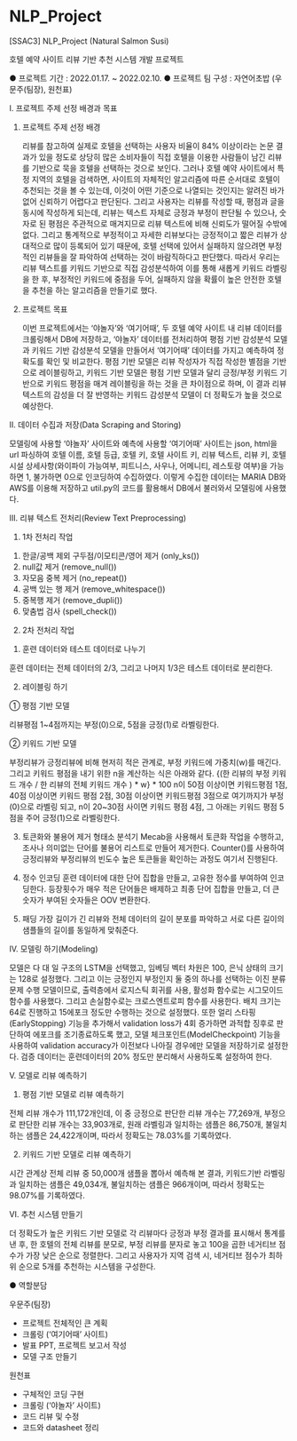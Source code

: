 # NLP_Project
[SSAC3] NLP_Project (Natural Salmon Susi)

호텔 예약 사이트 리뷰 기반 추천 시스템 개발 프로젝트

● 프로젝트 기간 : 2022.01.17. ~ 2022.02.10.
● 프로젝트 팀 구성 : 자연어초밥 (우문주(팀장), 원천표)


Ⅰ. 프로젝트 주제 선정 배경과 목표
 1. 프로젝트 주제 선정 배경
 
	리뷰를 참고하여 실제로 호텔을 선택하는 사용자 비율이 84% 이상이라는 논문 결과가 있을 정도로 상당히 많은 소비자들이 직접 호텔을 이용한 사람들이 남긴 리뷰를 기반으로 묵을 호텔을 선택하는 것으로 보인다. 그러나 호텔 예약 사이트에서 특정 지역의 호텔을 검색하면, 사이트의 자체적인 알고리즘에 따른 순서대로 호텔이 추천되는 것을 볼 수 있는데, 이것이 어떤 기준으로 나열되는 것인지는 알려진 바가 없어 신뢰하기 어렵다고 판단된다. 그리고 사용자는 리뷰를 작성할 때, 평점과 글을 동시에 작성하게 되는데, 리뷰는 텍스트 자체로 긍정과 부정이 판단될 수 있으나, 숫자로 된 평점은 주관적으로 매겨지므로 리뷰 텍스트에 비해 신뢰도가 떨어질 수밖에 없다. 그리고 통계적으로 부정적이고 자세한 리뷰보다는 긍정적이고 짧은 리뷰가 상대적으로 많이 등록되어 있기 때문에, 호텔 선택에 있어서 실패하지 않으려면 부정적인 리뷰들을 잘 파악하여 선택하는 것이 바람직하다고 판단했다. 
	따라서 우리는 리뷰 텍스트를 키워드 기반으로 직접 감성분석하여 이를 통해 새롭게 키워드 라벨링을 한 후, 부정적인 키워드에 중점을 두어, 실패하지 않을 확률이 높은 안전한 호텔을 추천을 하는 알고리즘을 만들기로 했다.
  
 2. 프로젝트 목표
 
	이번 프로젝트에서는 ‘야놀자’와 ‘여기어때’, 두 호텔 예약 사이트 내 리뷰 데이터를 크롤링해서 DB에 저장하고, ‘야놀자’ 데이터를 전처리하여 평점 기반 감성분석 모델과 키워드 기반 감성분석 모델을 만들어서 ‘여기어때’ 데이터를 가지고 예측하여 정확도를 확인 및 비교한다. 평점 기반 모델은 리뷰 작성자가 직접 작성한 별점을 기반으로 레이블링하고, 키워드 기반 모델은 평점 기반 모델과 달리 긍정/부정 키워드 기반으로 키워드 평점을 매겨 레이블링을 하는 것을 큰 차이점으로 하며, 이 결과 리뷰 텍스트의 감성을 더 잘 반영하는 키워드 감성분석 모델이 더 정확도가 높을 것으로 예상한다.

Ⅱ. 데이터 수집과 저장(Data Scraping and Storing)

모델링에 사용할 ‘야놀자’ 사이트와 예측에 사용할 ‘여기어때’ 사이트는 json, html을 url 파싱하여 호텔 이름, 호텔 등급, 호텔 키, 호텔 사이트 키, 리뷰 텍스트, 리뷰 키, 호텔 시설 상세사항(와이파이 가능여부, 피트니스, 사우나, 어메니티, 레스토랑 여부)을 가능하면 1, 불가하면 0으로 인코딩하여 수집하였다. 이렇게 수집한 데이터는 MARIA DB와 AWS를 이용해 저장하고 util.py의 코드를 활용해서 DB에서 불러와서 모델링에 사용했다. 

Ⅲ. 리뷰 텍스트 전처리(Review Text Preprocessing)
 1. 1차 전처리 작업
 
  1) 한글/공백 제외 구두점/이모티콘/영어 제거 (only_ks())
  2) null값 제거 (remove_null())
  3) 자모음 중복 제거 (no_repeat())
  4) 공백 있는 행 제거 (remove_whitespace())
  5) 중복행 제거 (remove_dupli())
  6) 맞춤법 검사 (spell_check())

 2. 2차 전처리 작업
 
  1) 훈련 데이터와 테스트 데이터로 나누기
 
훈련 데이터는 전체 데이터의 2/3, 그리고 나머지 1/3은 테스트 데이터로 분리한다. 


  2) 레이블링 하기
 
   ① 평점 기반 모델
   
리뷰평점 1~4점까지는 부정(0)으로, 5점을 긍정(1)로 라벨링한다.

   ② 키워드 기반 모델
  
부정리뷰가 긍정리뷰에 비해 현저히 적은 관계로, 부정 키워드에 가중치(w)를 매긴다. 그리고 키워드 평점을 내기 위한 n을 계산하는 식은 아래와 같다.
	{(한 리뷰의 부정 키워드 개수 / 한 리뷰의 전체 키워드 개수 ) * w} * 100
n이 50점 이상이면 키워드평점 1점, 40점 이상이면 키워드 평점 2점, 30점 이상이면 키워드평점 3점으로 여기까지가 부정(0)으로 라벨링 되고, n이 20~30점 사이면 키워드 평점 4점, 그 아래는 키워드 평점 5점을 주어 긍정(1)으로 라벨링한다. 


  3) 토큰화와 불용어 제거
	형태소 분석기 Mecab을 사용해서 토큰화 작업을 수행하고, 조사나 의미없는 단어를 불용어 리스트로 만들어 제거한다. Counter()를 사용하여 긍정리뷰와 부정리뷰의 빈도수 높은 토큰들을 확인하는 과정도 여기서 진행된다.
	

  4) 정수 인코딩
	훈련 데이터에 대한 단어 집합을 만들고, 고유한 정수를 부여하여 인코딩한다. 등장횟수가 매우 적은 단어들은 배제하고 최종 단어 집합을 만들고, 더 큰 숫자가 부여된 숫자들은 OOV 변환한다.
	

  5) 패딩
	가장 길이가 긴 리뷰와 전체 데이터의 길이 분포를 파악하고 서로 다른 길이의 샘플들의 길이를 동일하게 맞춰준다.
	

Ⅳ. 모델링 하기(Modeling)

모델은 다 대 일 구조의 LSTM을 선택했고, 임베딩 벡터 차원은 100, 은닉 상태의 크기는 128로 설정했다. 그리고 이는 긍정인지 부정인지 둘 중의 하나를 선택하는 이진 분류 문제 수행 모델이므로, 출력층에서 로지스틱 회귀를 사용, 활성화 함수로는 시그모이드 함수를 사용했다. 그리고 손실함수로는 크로스엔트로피 함수를 사용한다. 배치 크기는 64로 진행하고 15에포크 정도만 수행하는 것으로 설정했다.
	또한 얼리 스타핑(EarlyStopping) 기능을 추가해서 validation loss가 4회 증가하면 과적합 징후로 판단하여 에포크를 조기종료하도록 했고, 모델 체크포인트(ModelCheckpoint) 기능을 사용하여 validation accuracy가 이전보다 나아질 경우에만 모델을 저장하기로 설정한다. 검증 데이터는 훈련데이터의 20% 정도만 분리해서 사용하도록 설정하여 한다.

 Ⅴ. 모델로 리뷰 예측하기
 
  1) 평점 기반 모델로 리뷰 예측하기
  
전체 리뷰 개수가 111,172개인데, 이 중 긍정으로 판단한 리뷰 개수는 77,269개, 부정으로 판단한 리뷰 개수는 33,903개로, 원래 라벨링과 일치하는 샘플은 86,750개, 불일치하는 샘플은 24,422개이며, 따라서 정확도는 78.03%를 기록하였다. 
    
  2) 키워드 기반 모델로 리뷰 예측하기
  
시간 관계상 전체 리뷰 중 50,000개 샘플을 뽑아서 예측해 본 결과, 키워드기반 라벨링과 일치하는 샘플은 49,034개, 불일치하는 샘플은 966개이며, 따라서 정확도는 98.07%를 기록하였다. 

 Ⅵ. 추천 시스템 만들기
 
더 정확도가 높은 키워드 기반 모델로 각 리뷰마다 긍정과 부정 결과를 표시해서 통계를 낸 후, 한 호텔의 전체 리뷰를 분모로, 부정 리뷰를 분자로 놓고 100을 곱한 네거티브 점수가 가장 낮은 순으로 정렬한다. 그리고 사용자가 지역 검색 시, 네거티브 점수가 최하위 순으로 5개를 추천하는 시스템을 구성한다.

● 역할분담

우문주(팀장)
- 프로젝트 전체적인 큰 계획
- 크롤링 (‘여기어때’ 사이트)
- 발표 PPT, 프로젝트 보고서 작성
- 모델 구조 만들기

원천표
- 구체적인 코딩 구현
- 크롤링 (‘야놀자’ 사이트)
- 코드 리뷰 및 수정
- 코드와 datasheet 정리
